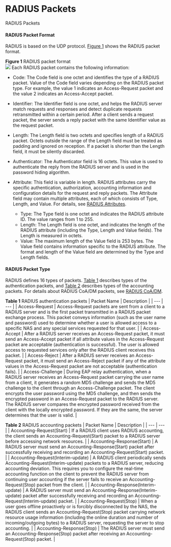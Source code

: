 RADIUS Packets
==============

RADIUS Packets

#### RADIUS Packet Format

RADIUS is based on the UDP protocol. [Figure 1](#EN-US_CONCEPT_0000001513035646__fig_dc_fd_aaa_000502) shows the RADIUS packet format.

**Figure 1** RADIUS packet format  
![](figure/en-us_image_0000001512676606.png)
Each RADIUS packet contains the following information:

* Code: The Code field is one octet and identifies the type of a RADIUS packet. Value of the Code field varies depending on the RADIUS packet type. For example, the value 1 indicates an Access-Request packet and the value 2 indicates an Access-Accept packet.
* Identifier: The Identifier field is one octet, and helps the RADIUS server match requests and responses and detect duplicate requests retransmitted within a certain period. After a client sends a request packet, the server sends a reply packet with the same Identifier value as the request packet.
* Length: The Length field is two octets and specifies length of a RADIUS packet. Octets outside the range of the Length field must be treated as padding and ignored on reception. If a packet is shorter than the Length field, it must be silently discarded.
* Authenticator: The Authenticator field is 16 octets. This value is used to authenticate the reply from the RADIUS server and is used in the password hiding algorithm.
* Attribute: This field is variable in length. RADIUS attributes carry the specific authentication, authorization, accounting information and configuration details for the request and reply packets. The Attribute field may contain multiple attributes, each of which consists of Type, Length, and Value. For details, see [RADIUS Attributes](galaxy_aaa_cfg_0030.html).
  
  + Type: The Type field is one octet and indicates the RADIUS attribute ID. The value ranges from 1 to 255.
  + Length: The Length field is one octet, and indicates the length of the RADIUS attribute (including the Type, Length and Value fields). The Length is measured in octets.
  + Value: The maximum length of the Value field is 253 bytes. The Value field contains information specific to the RADIUS attribute. The format and length of the Value field are determined by the Type and Length fields.


#### RADIUS Packet Type

RADIUS defines 16 types of packets. [Table 1](#EN-US_CONCEPT_0000001513035646__tab-radius-1) describes types of the authentication packets, and [Table 2](#EN-US_CONCEPT_0000001513035646__tab-radius-2) describes types of the accounting packets. For details about RADIUS CoA/DM packets, see [RADIUS CoA/DM](galaxy_aaa_cfg_0028.html).

**Table 1** RADIUS authentication packets
| Packet Name | Description |
| --- | --- |
| Access-Request | Access-Request packets are sent from a client to a RADIUS server and is the first packet transmitted in a RADIUS packet exchange process. This packet conveys information (such as the user name and password) used to determine whether a user is allowed access to a specific NAS and any special services requested for that user. |
| Access-Accept | After a RADIUS server receives an Access-Request packet, it must send an Access-Accept packet if all attribute values in the Access-Request packet are acceptable (authentication is successful). The user is allowed access to requested services only after the RADIUS client receives this packet. |
| Access-Reject | After a RADIUS server receives an Access-Request packet, it must send an Access-Reject packet if any of the attribute values in the Access-Request packet are not acceptable (authentication fails). |
| Access-Challenge | During EAP relay authentication, when a RADIUS server receives an Access-Request packet carrying the user name from a client, it generates a random MD5 challenge and sends the MD5 challenge to the client through an Access-Challenge packet. The client encrypts the user password using the MD5 challenge, and then sends the encrypted password in an Access-Request packet to the RADIUS server. The RADIUS server compares the encrypted password received from the client with the locally encrypted password. If they are the same, the server determines that the user is valid. |


**Table 2** RADIUS accounting packets
| Packet Name | Description |
| --- | --- |
| Accounting-Request(Start) | If a RADIUS client uses RADIUS accounting, the client sends an Accounting-Request(Start) packet to a RADIUS server before accessing network resources. |
| Accounting-Response(Start) | A RADIUS server must send an Accounting-Response(Start) packet after successfully receiving and recording an Accounting-Request(Start) packet. |
| Accounting-Request(Interim-update) | A RADIUS client periodically sends Accounting-Request(Interim-update) packets to a RADIUS server, reducing accounting deviation. This requires you to configure the real-time accounting function on the client to prevent the RADIUS server from continuing user accounting if the server fails to receive an Accounting-Request(Stop) packet from the client. |
| Accounting-Response(Interim-update) | A RADIUS server must send an Accounting-Response(Interim-update) packet after successfully receiving and recording an Accounting-Request(Interim-update) packet. |
| Accounting-Request(Stop) | When a user goes offline proactively or is forcibly disconnected by the NAS, the RADIUS client sends an Accounting-Request(Stop) packet carrying network resource usage information (including the online duration and number of incoming/outgoing bytes) to a RADIUS server, requesting the server to stop accounting. |
| Accounting-Response(Stop) | The RADIUS server must send an Accounting-Response(Stop) packet after receiving an Accounting-Request(Stop) packet. |